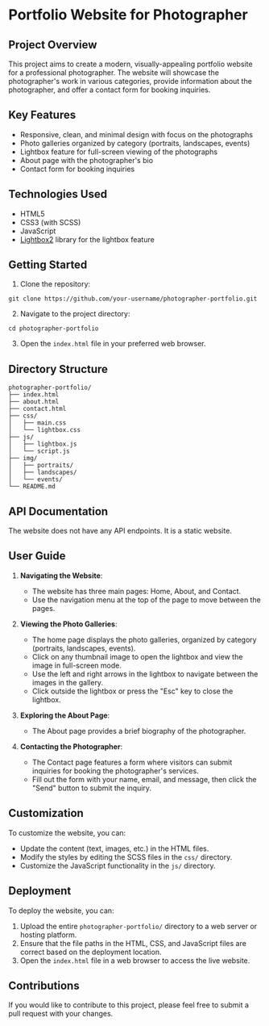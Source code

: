 # Portfolio Website for Photographer

## Project Overview
This project aims to create a modern, visually-appealing portfolio website for a professional photographer. The website will showcase the photographer's work in various categories, provide information about the photographer, and offer a contact form for booking inquiries.

## Key Features
- Responsive, clean, and minimal design with focus on the photographs
- Photo galleries organized by category (portraits, landscapes, events)
- Lightbox feature for full-screen viewing of the photographs
- About page with the photographer's bio
- Contact form for booking inquiries

## Technologies Used
- HTML5
- CSS3 (with SCSS)
- JavaScript
- [Lightbox2](https://lokeshdhakar.com/projects/lightbox2/) library for the lightbox feature

## Getting Started
1. Clone the repository:
```
git clone https://github.com/your-username/photographer-portfolio.git
```
2. Navigate to the project directory:
```
cd photographer-portfolio
```
3. Open the `index.html` file in your preferred web browser.

## Directory Structure
```
photographer-portfolio/
├── index.html
├── about.html
├── contact.html
├── css/
│   ├── main.css
│   └── lightbox.css
├── js/
│   ├── lightbox.js
│   └── script.js
├── img/
│   ├── portraits/
│   ├── landscapes/
│   └── events/
└── README.md
```

## API Documentation
The website does not have any API endpoints. It is a static website.

## User Guide
1. **Navigating the Website**:
   - The website has three main pages: Home, About, and Contact.
   - Use the navigation menu at the top of the page to move between the pages.

2. **Viewing the Photo Galleries**:
   - The home page displays the photo galleries, organized by category (portraits, landscapes, events).
   - Click on any thumbnail image to open the lightbox and view the image in full-screen mode.
   - Use the left and right arrows in the lightbox to navigate between the images in the gallery.
   - Click outside the lightbox or press the "Esc" key to close the lightbox.

3. **Exploring the About Page**:
   - The About page provides a brief biography of the photographer.

4. **Contacting the Photographer**:
   - The Contact page features a form where visitors can submit inquiries for booking the photographer's services.
   - Fill out the form with your name, email, and message, then click the "Send" button to submit the inquiry.

## Customization
To customize the website, you can:
- Update the content (text, images, etc.) in the HTML files.
- Modify the styles by editing the SCSS files in the `css/` directory.
- Customize the JavaScript functionality in the `js/` directory.

## Deployment
To deploy the website, you can:
1. Upload the entire `photographer-portfolio/` directory to a web server or hosting platform.
2. Ensure that the file paths in the HTML, CSS, and JavaScript files are correct based on the deployment location.
3. Open the `index.html` file in a web browser to access the live website.

## Contributions
If you would like to contribute to this project, please feel free to submit a pull request with your changes.